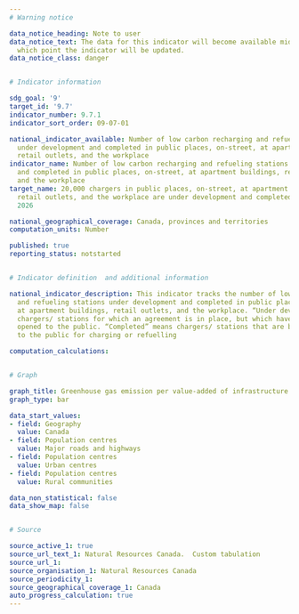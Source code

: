 ```yaml
---
# Warning notice

data_notice_heading: Note to user
data_notice_text: The data for this indicator will become available mid-summer, at
  which point the indicator will be updated.
data_notice_class: danger


# Indicator information

sdg_goal: '9'
target_id: '9.7'
indicator_number: 9.7.1
indicator_sort_order: 09-07-01

national_indicator_available: Number of low carbon recharging and refueling stations
  under development and completed in public places, on-street, at apartment buildings,
  retail outlets, and the workplace
indicator_name: Number of low carbon recharging and refueling stations under development
  and completed in public places, on-street, at apartment buildings, retail outlets,
  and the workplace
target_name: 20,000 chargers in public places, on-street, at apartment buildings,
  retail outlets, and the workplace are under development and completed by March 31,
  2026

national_geographical_coverage: Canada, provinces and territories
computation_units: Number

published: true
reporting_status: notstarted


# Indicator definition  and additional information

national_indicator_description: This indicator tracks the number of low carbon recharging
  and refueling stations under development and completed in public places, on-street,
  at apartment buildings, retail outlets, and the workplace. “Under development” means
  chargers/ stations for which an agreement is in place, but which have not yet been
  opened to the public. “Completed” means chargers/ stations that are built and open
  to the public for charging or refuelling

computation_calculations:


# Graph

graph_title: Greenhouse gas emission per value-added of infrastructure construction
graph_type: bar

data_start_values:
- field: Geography
  value: Canada
- field: Population centres
  value: Major roads and highways
- field: Population centres
  value: Urban centres
- field: Population centres
  value: Rural communities

data_non_statistical: false
data_show_map: false


# Source

source_active_1: true
source_url_text_1: Natural Resources Canada.  Custom tabulation
source_url_1:
source_organisation_1: Natural Resources Canada
source_periodicity_1:
source_geographical_coverage_1: Canada
auto_progress_calculation: true
---
```

